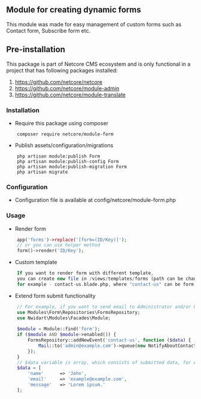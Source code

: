 ## Module for creating dynamic forms
This module was made for easy management of custom forms such as Contact form, Subscribe form etc.

## Pre-installation

This package is part of Netcore CMS ecosystem and is only functional in a project that has following packages
installed:

1. https://github.com/netcore/netcore
2. https://github.com/netcore/module-admin
3. https://github.com/netcore/module-translate

### Installation

 - Require this package using composer
```
    composer require netcore/module-form
```

 - Publish assets/configuration/migrations
```
    php artisan module:publish Form
    php artisan module:publish-config Form
    php artisan module:publish-migration Form
    php artisan migrate
```
 
### Configuration

 - Configuration file is available at config/netcore/module-form.php

### Usage

- Render form
```php
    app('forms')->replace('[form=(ID/Key)]');
    // or you can use helper method 
    form()->render('ID/Key');
```

- Custom template
```php
    If you want to render form with different template,
    you can create new file in /views/templates/forms (path can be changed in configuration),
    for example - contact-us.blade.php, where "contact-us" can be form key or the template name set when creating/editing form
```

- Extend form submit functionality
```php
    // For example, if you want to send email to Administrator and/or User, who submitted the "Contact Us" form
    use Modules\Form\Repositories\FormsRepository;
    use Nwidart\Modules\Facades\Module;
    
    $module = Module::find('form');
    if ($module AND $module->enabled()) {
        FormsRepository::addNewEvent('contact-us', function ($data) {
            Mail::to('admin@example.com')->queue(new NotifyAboutContactMessage($data));
        });
    }
    // $data variable is array, which consists of submitted data, for example
    $data = [
        'name'      => 'John',
        'email'     => 'example@example.com',
        'message'   => 'Lorem ipsum.'
    ];
```
